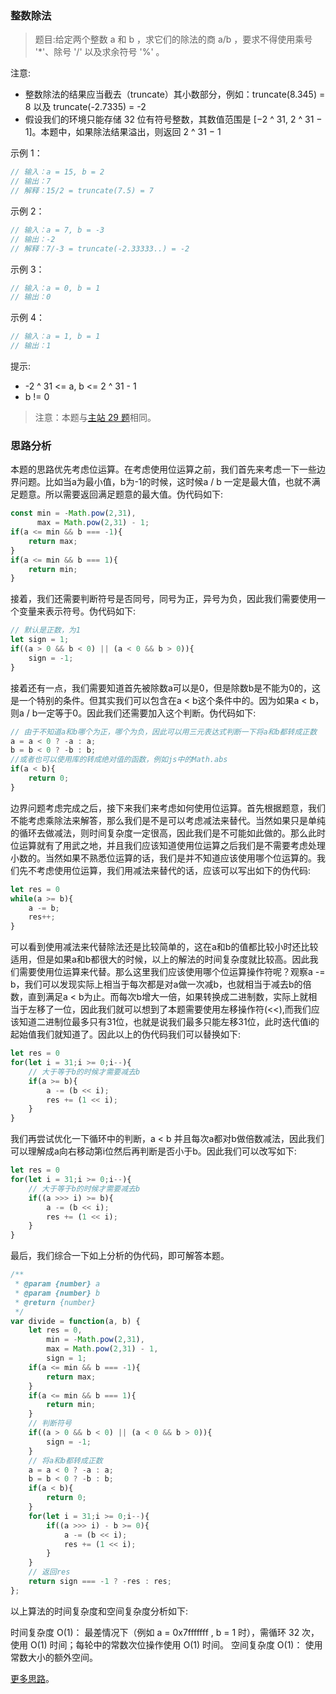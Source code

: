 ### 整数除法

> 题目:给定两个整数 a 和 b ，求它们的除法的商 a/b ，要求不得使用乘号 '*'、除号 '/' 以及求余符号 '%' 。

注意:

- 整数除法的结果应当截去（truncate）其小数部分，例如：truncate(8.345) = 8 以及 truncate(-2.7335) = -2
- 假设我们的环境只能存储 32 位有符号整数，其数值范围是 [−2 ^ 31, 2 ^ 31 − 1]。本题中，如果除法结果溢出，则返回 2 ^ 31 − 1


示例 1：

```js
// 输入：a = 15, b = 2
// 输出：7
// 解释：15/2 = truncate(7.5) = 7
```


示例 2：

```js
// 输入：a = 7, b = -3
// 输出：-2
// 解释：7/-3 = truncate(-2.33333..) = -2
```


示例 3：

```js
// 输入：a = 0, b = 1
// 输出：0
```


示例 4：

```js
// 输入：a = 1, b = 1
// 输出：1
```

提示:

* -2 ^ 31 <= a, b <= 2 ^ 31 - 1
* b != 0

> 注意：本题与[主站 29 题](https://leetcode-cn.com/problems/divide-two-integers/)相同。

### 思路分析

本题的思路优先考虑位运算。在考虑使用位运算之前，我们首先来考虑一下一些边界问题。比如当a为最小值，b为-1的时候，这时候a / b 一定是最大值，也就不满足题意。所以需要返回满足题意的最大值。伪代码如下:

```js
const min = -Math.pow(2,31),
      max = Math.pow(2,31) - 1;
if(a <= min && b === -1){
    return max;
}
if(a <= min && b === 1){
    return min;
}
```

接着，我们还需要判断符号是否同号，同号为正，异号为负，因此我们需要使用一个变量来表示符号。伪代码如下:

```js
// 默认是正数，为1
let sign = 1;
if((a > 0 && b < 0) || (a < 0 && b > 0)){
    sign = -1;
}
```

接着还有一点，我们需要知道首先被除数a可以是0，但是除数b是不能为0的，这是一个特别的条件。但其实我们可以包含在a < b这个条件中的。因为如果a < b，则a / b一定等于0。因此我们还需要加入这个判断。伪代码如下:

```js
// 由于不知道a和b哪个为正，哪个为负，因此可以用三元表达式判断一下将a和b都转成正数
a = a < 0 ? -a : a;
b = b < 0 ? -b : b;
//或者也可以使用库的转成绝对值的函数，例如js中的Math.abs
if(a < b){
    return 0;
}
```

边界问题考虑完成之后，接下来我们来考虑如何使用位运算。首先根据题意，我们不能考虑乘除法来解答，那么我们是不是可以考虑减法来替代。当然如果只是单纯的循环去做减法，则时间复杂度一定很高，因此我们是不可能如此做的。那么此时位运算就有了用武之地，并且我们应该知道使用位运算之后我们是不需要考虑处理小数的。当然如果不熟悉位运算的话，我们是并不知道应该使用哪个位运算的。我们先不考虑使用位运算，我们用减法来替代的话，应该可以写出如下的伪代码:

```js
let res = 0
while(a >= b){
    a -= b;
    res++;
}
```

可以看到使用减法来代替除法还是比较简单的，这在a和b的值都比较小时还比较适用，但是如果a和b都很大的时候，以上的解法的时间复杂度就比较高。因此我们需要使用位运算来代替。那么这里我们应该使用哪个位运算操作符呢？观察a -= b，我们可以发现实际上相当于每次都是对a做一次减b，也就相当于减去b的倍数，直到满足a < b为止。而每次b增大一倍，如果转换成二进制数，实际上就相当于左移了一位，因此我们就可以想到了本题需要使用左移操作符(<<),而我们应该知道二进制位最多只有31位，也就是说我们最多只能左移31位，此时迭代值i的起始值我们就知道了。因此以上的伪代码我们可以替换如下:

```js
let res = 0
for(let i = 31;i >= 0;i--){
    // 大于等于b的时候才需要减去b
    if(a >= b){
        a -= (b << i);
        res += (1 << i);
    }
}
```

我们再尝试优化一下循环中的判断，a < b 并且每次a都对b做倍数减法，因此我们可以理解成a向右移动第i位然后再判断是否小于b。因此我们可以改写如下:

```js
let res = 0
for(let i = 31;i >= 0;i--){
    // 大于等于b的时候才需要减去b
    if((a >>> i) >= b){
        a -= (b << i);
        res += (1 << i);
    }
}
```

最后，我们综合一下如上分析的伪代码，即可解答本题。

```js
/**
 * @param {number} a
 * @param {number} b
 * @return {number}
 */
var divide = function(a, b) {
    let res = 0,
        min = -Math.pow(2,31),
        max = Math.pow(2,31) - 1,
        sign = 1;
    if(a <= min && b === -1){
        return max;
    }
    if(a <= min && b === 1){
        return min;
    }
    // 判断符号
    if((a > 0 && b < 0) || (a < 0 && b > 0)){
        sign = -1;
    }
    // 将a和b都转成正数
    a = a < 0 ? -a : a;
    b = b < 0 ? -b : b;
    if(a < b){
        return 0;
    }
    for(let i = 31;i >= 0;i--){
        if((a >>> i) - b >= 0){
            a -= (b << i);
            res += (1 << i);
        }
    }
    // 返回res
    return sign === -1 ? -res : res;
};
```

以上算法的时间复杂度和空间复杂度分析如下:

时间复杂度 O(1)： 最差情况下（例如 a = 0x7fffffff , b = 1 时），需循环 32 次，使用 O(1) 时间；每轮中的常数次位操作使用 O(1) 时间。
空间复杂度 O(1)： 使用常数大小的额外空间。

[更多思路](https://leetcode-cn.com/problems/xoh6Oh/solution/jian-dan-yi-dong-javac-pythonjs-zheng-sh-e8r6/)。
